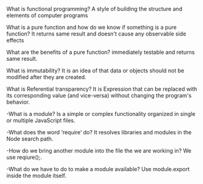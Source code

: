 What is functional programming?
	A style of building the structure and elements of computer programs

What is a pure function and how do we know if something is a pure function?
	It returns same result and doesn't cause any observable side effects

What are the benefits of a pure function?
	immediately testable and returns same result.

What is immutability?
	It is an idea of that data or objects should not be modified after they are created.

What is Referential transparency?
	It  is Expression that can be replaced with its corresponding value (and vice-versa) without changing the program's behavior.



-What is a module?
	Is a simple or complex functionality organized in single or multiple JavaScript files.

-What does the word ‘require’ do?
	It resolves libraries and modules in the Node search path.

-How do we bring another module into the file the we are working in?
	We use reqiure();.

-What do we have to do to make a module available?
	Use module.export inside the module itself.